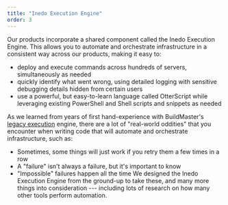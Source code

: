 ```yaml
---
title: "Inedo Execution Engine"
order: 3
---
```


Our products incorporate a shared component called the Inedo Execution Engine. This allows you to automate and orchestrate infrastructure in a consistent way across our products, making it easy to:

* deploy and execute commands across hundreds of servers, simultaneously as needed
* quickly identify what went wrong, using detailed logging with sensitive debugging details hidden from certain users
* use a powerful, but easy-to-learn language called OtterScript while leveraging existing PowerShell and Shell scripts and snippets as needed

As we learned from years of first hand-experience with BuildMaster's [legacy execution](/docs/buildmaster/installation-maintenance/buildmaster-legacy/buildmaster-legacy-features/buildmaster-legacy-plans) engine, there are a lot of "real-world oddities" that you encounter when writing code that will automate and orchestrate infrastructure, such as:

* Sometimes, some things will just work if you retry them a few times in a row
* A "failure" isn't always a failure, but it's important to know
* "Impossible" failures happen all the time
We designed the Inedo Execution Engine from the ground-up to take these, and many more things into consideration --- including lots of research on how many other tools perform automation.